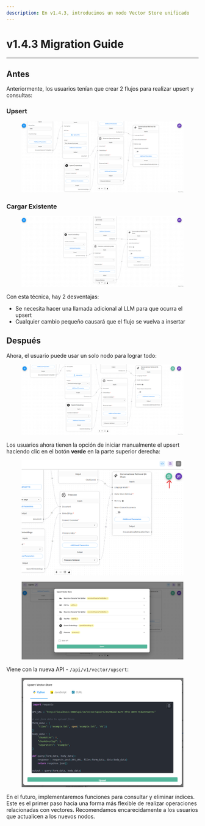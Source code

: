 ```yaml
---
description: En v1.4.3, introducimos un nodo Vector Store unificado
---
```


# v1.4.3 Migration Guide

***

## Antes

Anteriormente, los usuarios tenían que crear 2 flujos para realizar upsert y consultas:

### Upsert

<figure><img src="../../.gitbook/assets/image (1) (1) (1) (1) (1) (1) (1) (1) (1) (1) (1) (1) (1) (1) (1) (1) (1) (1) (1) (1) (1) (1).png" alt=""><figcaption></figcaption></figure>

### Cargar Existente

<figure><img src="../../.gitbook/assets/image (1) (1) (1) (1) (1) (1) (1) (1) (1) (1) (1) (1) (1) (1) (1) (1) (1) (1) (1) (1) (1) (1) (1).png" alt=""><figcaption></figcaption></figure>

Con esta técnica, hay 2 desventajas:

* Se necesita hacer una llamada adicional al LLM para que ocurra el upsert
* Cualquier cambio pequeño causará que el flujo se vuelva a insertar

## Después

Ahora, el usuario puede usar un solo nodo para lograr todo:

<figure><img src="../../.gitbook/assets/image (2) (1) (1) (1) (1) (1) (1) (1) (1) (1) (1) (1) (1) (1) (1) (1) (1) (1) (1) (1).png" alt=""><figcaption></figcaption></figure>

Los usuarios ahora tienen la opción de iniciar manualmente el upsert haciendo clic en el botón **verde** en la parte superior derecha:

<figure><img src="../../.gitbook/assets/image (5) (1) (1) (1) (1) (1) (1) (1) (1) (1) (1) (2) (1) (1).png" alt=""><figcaption></figcaption></figure>

<figure><img src="../../.gitbook/assets/image (3) (1) (1) (1) (1) (1) (1) (1) (1) (1) (1) (1) (1) (1) (1) (1) (1).png" alt=""><figcaption></figcaption></figure>

Viene con la nueva API - `/api/v1/vector/upsert`:

<figure><img src="../../.gitbook/assets/image (4) (1) (1) (1) (1) (1) (1) (1) (1) (1) (1) (2).png" alt=""><figcaption></figcaption></figure>

En el futuro, implementaremos funciones para consultar y eliminar índices. Este es el primer paso hacia una forma más flexible de realizar operaciones relacionadas con vectores. Recomendamos encarecidamente a los usuarios que actualicen a los nuevos nodos.
